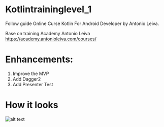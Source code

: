 # Kotlintraininglevel_1

Follow guide Online Curse Kotlin For Android Developer by Antonio Leiva.

Base on training Academy Antonio Leiva
https://academy.antonioleiva.com/courses/ 

# Enhancements:
1. Improve the MVP
2. Add Dagger2
3. Add Presenter Test

# How it looks
![alt text](https://github.com/adsf117/kotlintraininglevel_1/blob/master/demo_small.gif)
